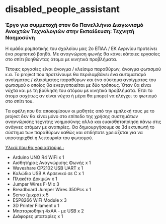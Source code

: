 # disabled_people_assistant
<h3>Έργο για συμμετοχή στον 6ο Πανελλήνιο Διαγωνισμό Ανοιχτών Τεχνολογιών στην Εκπαίδευση: Τεχνητή Νοημοσύνη</h3>

Η ομάδα ρομποτικής του σχολείου μας 2ο ΕΠΑΛ / ΕΚ Αγρινίου προτείνει ένα ρομποτικό βοηθό. Με αναγνώριση φωνής θα κάνει κάποιες εργασίες στο σπίτι βοηθώντας άτομα με κινητικά προβλήματα. 
<p>
Τέτοιες εργασίες είναι άνοιγμα  / κλείσιμο παραθύρων, άνοιγμα φωτισμού κ.α. Το project που προτείνουμε θα περιλαμβάνει ένα αυτοματισμό ανοίγματος / κλεισίματος παραθύρων και ένα σύστημα ανοίγματος του φωτισμού ο οποίος θα ενεργοποιείται με δύο τρόπους. Όταν θα είναι νύχτα και με τη βούληση του ατόμου με κινητικά προβλήματα. Έτσι το άτομο ασχέτως αν είναι νύχτα ή μέρα θα μπορεί να ελέγχει το φωτισμό στο σπίτι του. 
<p>
Τα οφέλη που θα αποκομίσουν οι μαθητές από την εμπλοκή τους με το project δεν θα είναι μόνο στο επίπεδο της χρήσης συστημάτων αναγνώρισης τεχνιτης νοημοσύνης αλλά και ευαισθητοποίηση πάνω στις ανάγκες ατόμων με αναπιρίες. 
Θα δημιουργήσουμε σε 3d εκτυπωτή το σύστημα των παραθύρων καθώς και οτιδήποτε χρειάζεται για να υποστηριχθεί η λειτουργία του φωτισμού.
<p>
<u>Υλικά που θα χρειαστούμε :</u>
<ul>		
<li>Arduino UNO R4 WiFi	x	1</li>
<li>Αισθητήρας Αναγνώρισης Φωνής	x	1</li>
<li>Waveshare CP2102 USB UART	x	1</li>
<li>Καλώδιο USB A Αρσενικό σε C	x	1</li>
<li>Πλακέτα Δοκιμών	x	1</li>
<li>Jumper Wires F-M	x	3</li>
<li>Breadboard Jumper Wires 350Pcs	x	1</li>
<li>Servo (μικρά)	x	5</li>
<li>ESP8266 WiFi Module	x	3</li>
<li>3D Printer Filament	x	1</li>
<li>Μπαταριοθήκη 4xAΑ - με USB	x	2</li>
<li>Διάφορες μπαταρίες 	x	1</li>
</ul>

